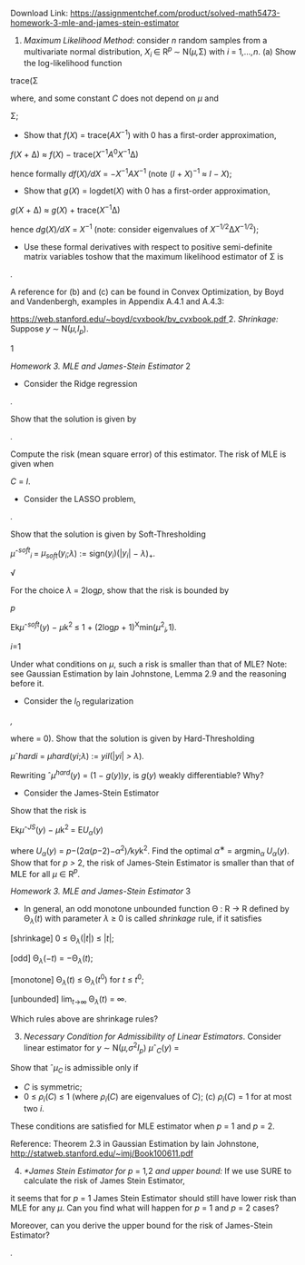 Download Link: https://assignmentchef.com/product/solved-math5473-homework-3-mle-and-james-stein-estimator
<br>
<ol>

 <li><em>Maximum Likelihood Method</em>: consider <em>n </em>random samples from a multivariate normal distribution, <em>X<sub>i </sub></em>∈ R<em><sup>p </sup></em>∼ N(<em>µ,</em>Σ) with <em>i </em>= 1<em>,…,n</em>. (a) Show the log-likelihood function</li>

</ol>

trace(Σ

where, and some constant <em>C </em>does not depend on <em>µ </em>and

Σ;

<ul>

 <li>Show that <em>f</em>(<em>X</em>) = trace(<em>AX</em><sup>−1</sup>) with 0 has a first-order approximation,</li>

</ul>

<em>f</em>(<em>X </em>+ ∆) ≈ <em>f</em>(<em>X</em>) − trace(<em>X</em><sup>−1</sup><em>A</em><sup>0</sup><em>X</em><sup>−1</sup>∆)

hence formally <em>df</em>(<em>X</em>)<em>/dX </em>= −<em>X</em><sup>−1</sup><em>AX</em><sup>−1 </sup>(note (<em>I </em>+ <em>X</em>)<sup>−1 </sup>≈ <em>I </em>− <em>X</em>);

<ul>

 <li>Show that <em>g</em>(<em>X</em>) = logdet(<em>X</em>) with 0 has a first-order approximation,</li>

</ul>

<em>g</em>(<em>X </em>+ ∆) ≈ <em>g</em>(<em>X</em>) + trace(<em>X</em><sup>−1</sup>∆)

hence <em>dg</em>(<em>X</em>)<em>/dX </em>= <em>X</em><sup>−1 </sup>(note: consider eigenvalues of <em>X</em><sup>−1<em>/</em>2</sup>∆<em>X</em><sup>−1<em>/</em>2</sup>);

<ul>

 <li>Use these formal derivatives with respect to positive semi-definite matrix variables toshow that the maximum likelihood estimator of Σ is</li>

</ul>

<em>.</em>

A reference for (b) and (c) can be found in Convex Optimization, by Boyd and Vandenbergh, examples in Appendix A.4.1 and A.4.3:

<a href="https://web.stanford.edu/~boyd/cvxbook/bv_cvxbook.pdf">https://web.stanford.edu/</a><a href="https://web.stanford.edu/~boyd/cvxbook/bv_cvxbook.pdf">~</a><a href="https://web.stanford.edu/~boyd/cvxbook/bv_cvxbook.pdf">boyd/cvxbook/bv_cvxbook.pdf </a>2. <em>Shrinkage: </em>Suppose <em>y </em>∼ N(<em>µ,I<sub>p</sub></em>).

1

<em>Homework 3. MLE and James-Stein Estimator                                                                                                                    </em>2

<ul>

 <li>Consider the Ridge regression</li>

</ul>

<em>.</em>

Show that the solution is given by

<em>.</em>

Compute the risk (mean square error) of this estimator. The risk of MLE is given when

<em>C </em>= <em>I</em>.

<ul>

 <li>Consider the LASSO problem,</li>

</ul>

<em>.</em>

Show that the solution is given by Soft-Thresholding

<em>µ</em>ˆ<em><sup>soft</sup><sub>i            </sub></em>= <em>µ<sub>soft</sub></em>(<em>y<sub>i</sub></em>;<em>λ</em>) := sign(<em>y<sub>i</sub></em>)(|<em>y<sub>i</sub></em>| − <em>λ</em>)<sub>+</sub><em>.</em>

√

For the choice <em>λ </em>=         2log<em>p</em>, show that the risk is bounded by

<em>p</em>

Ek<em>µ</em>ˆ<em><sup>soft</sup></em>(<em>y</em>) − <em>µ</em>k<sup>2 </sup>≤ 1 + (2log<em>p </em>+ 1)<sup>X</sup>min(<em>µ</em><sup>2</sup><em><sub>i</sub>,</em>1)<em>.</em>

<em>i</em>=1

Under what conditions on <em>µ</em>, such a risk is smaller than that of MLE? Note: see Gaussian Estimation by Iain Johnstone, Lemma 2.9 and the reasoning before it.

<ul>

 <li>Consider the <em>l</em><sub>0 </sub>regularization</li>

</ul>

<em>,</em>

where         = 0). Show that the solution is given by Hard-Thresholding

<em>µ</em>ˆ<em>hardi          </em>= <em>µ</em><em>hard</em>(<em>y</em><em>i</em>;<em>λ</em>) := <em>y</em><em>iI</em>(|<em>y</em><em>i</em>| <em>&gt; λ</em>)<em>.</em>

Rewriting ˆ<em>µ<sup>hard</sup></em>(<em>y</em>) = (1 − <em>g</em>(<em>y</em>))<em>y</em>, is <em>g</em>(<em>y</em>) weakly differentiable? Why?

<ul>

 <li>Consider the James-Stein Estimator</li>

</ul>

Show that the risk is

Ek<em>µ</em>ˆ<em><sup>JS</sup></em>(<em>y</em>) − <em>µ</em>k<sup>2 </sup>= E<em>U<sub>α</sub></em>(<em>y</em>)

where <em>U<sub>α</sub></em>(<em>y</em>) = <em>p</em>−(2<em>α</em>(<em>p</em>−2)−<em>α</em><sup>2</sup>)<em>/</em>k<em>y</em>k<sup>2</sup>. Find the optimal <em>α</em><sup>∗ </sup>= argmin<em><sub>α </sub>U<sub>α</sub></em>(<em>y</em>). Show that for <em>p &gt; </em>2, the risk of James-Stein Estimator is smaller than that of MLE for all <em>µ </em>∈ R<em><sup>p</sup></em>.

<em>Homework 3. MLE and James-Stein Estimator                                                                                                                    </em>3

<ul>

 <li>In general, an odd monotone unbounded function Θ : R → R defined by Θ<em><sub>λ</sub></em>(<em>t</em>) with parameter <em>λ </em>≥ 0 is called <em>shrinkage </em>rule, if it satisfies</li>

</ul>

[shrinkage] 0 ≤ Θ<em><sub>λ</sub></em>(|<em>t</em>|) ≤ |<em>t</em>|;

[odd] Θ<em><sub>λ</sub></em>(−<em>t</em>) = −Θ<em><sub>λ</sub></em>(<em>t</em>);

[monotone] Θ<em><sub>λ</sub></em>(<em>t</em>) ≤ Θ<em><sub>λ</sub></em>(<em>t</em><sup>0</sup>) for <em>t </em>≤ <em>t</em><sup>0</sup>;

[unbounded] lim<em><sub>t</sub></em><sub>→∞ </sub>Θ<em><sub>λ</sub></em>(<em>t</em>) = ∞.

Which rules above are shrinkage rules?

<ol start="3">

 <li><em>Necessary Condition for Admissibility of Linear Estimators</em>. Consider linear estimator for <em>y </em>∼ N(<em>µ,σ</em><sup>2</sup><em>I<sub>p</sub></em>) <em>µ</em>ˆ<em><sub>C</sub></em>(<em>y</em>) =</li>

</ol>

Show that ˆ<em>µ<sub>C </sub></em>is admissible only if

<ul>

 <li><em>C </em>is symmetric;</li>

 <li>0 ≤ <em>ρ<sub>i</sub></em>(<em>C</em>) ≤ 1 (where <em>ρ<sub>i</sub></em>(<em>C</em>) are eigenvalues of <em>C</em>); (c) <em>ρ<sub>i</sub></em>(<em>C</em>) = 1 for at most two <em>i</em>.</li>

</ul>

These conditions are satisfied for MLE estimator when <em>p </em>= 1 and <em>p </em>= 2.

Reference: Theorem 2.3 in Gaussian Estimation by Iain Johnstone, <a href="http://statweb.stanford.edu/~imj/Book100611.pdf">http://statweb.stanford.edu/</a><a href="http://statweb.stanford.edu/~imj/Book100611.pdf">~</a><a href="http://statweb.stanford.edu/~imj/Book100611.pdf">imj/Book100611.pdf</a>

<ol start="4">

 <li><em>*James Stein Estimator for p </em>= 1<em>,</em>2 <em>and upper bound: </em>If we use SURE to calculate the risk of James Stein Estimator,</li>

</ol>

it seems that for <em>p </em>= 1 James Stein Estimator should still have lower risk than MLE for any <em>µ</em>. Can you find what will happen for <em>p </em>= 1 and <em>p </em>= 2 cases?

Moreover, can you derive the upper bound for the risk of James-Stein Estimator?

<em>.</em>